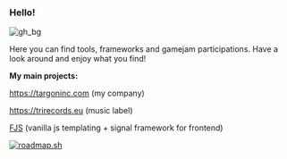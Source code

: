 ### Hello!

![gh_bg](https://github.com/loudar/loudar/assets/35202909/93ec40d1-9a7b-4c2e-a1b7-4dfa75db7394)

Here you can find tools, frameworks and gamejam participations. Have a look around and enjoy what you find!

**My main projects:**

https://targoninc.com (my company)

https://trirecords.eu (music label)

[FJS](https://targoninc.com/fjs) (vanilla js templating + signal framework for frontend)

[![roadmap.sh](https://api.roadmap.sh/v1-badge/tall/64f066f6b128dce3cb953d3d?variant=dark)](https://roadmap.sh)
